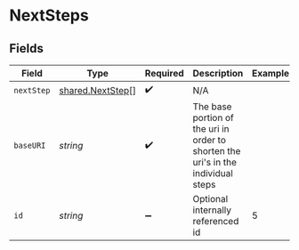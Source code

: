 # NextSteps


## Fields

| Field                                                                             | Type                                                                              | Required                                                                          | Description                                                                       | Example                                                                           |
| --------------------------------------------------------------------------------- | --------------------------------------------------------------------------------- | --------------------------------------------------------------------------------- | --------------------------------------------------------------------------------- | --------------------------------------------------------------------------------- |
| `nextStep`                                                                        | [shared.NextStep](../../../sdk/models/shared/nextstep.md)[]                       | :heavy_check_mark:                                                                | N/A                                                                               |                                                                                   |
| `baseURI`                                                                         | *string*                                                                          | :heavy_check_mark:                                                                | The base portion of the uri in order to shorten the uri's in the individual steps |                                                                                   |
| `id`                                                                              | *string*                                                                          | :heavy_minus_sign:                                                                | Optional internally referenced id                                                 | 5                                                                                 |